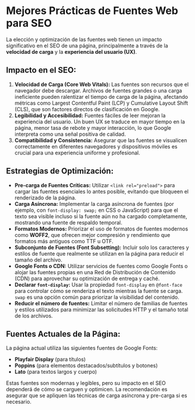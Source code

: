 # Mejores Prácticas de Fuentes Web para SEO

La elección y optimización de las fuentes web tienen un impacto significativo en el SEO de una página, principalmente a través de la **velocidad de carga** y la **experiencia del usuario (UX)**.

## Impacto en el SEO:

1.  **Velocidad de Carga (Core Web Vitals):** Las fuentes son recursos que el navegador debe descargar. Archivos de fuentes grandes o una carga ineficiente pueden ralentizar el tiempo de carga de la página, afectando métricas como Largest Contentful Paint (LCP) y Cumulative Layout Shift (CLS), que son factores directos de clasificación en Google.
2.  **Legibilidad y Accesibilidad:** Fuentes fáciles de leer mejoran la experiencia del usuario. Un buen UX se traduce en mayor tiempo en la página, menor tasa de rebote y mayor interacción, lo que Google interpreta como una señal positiva de calidad.
3.  **Compatibilidad y Consistencia:** Asegurar que las fuentes se visualicen correctamente en diferentes navegadores y dispositivos móviles es crucial para una experiencia uniforme y profesional.

## Estrategias de Optimización:

*   **Pre-carga de Fuentes Críticas:** Utilizar `<link rel="preload">` para cargar las fuentes esenciales lo antes posible, evitando que bloqueen el renderizado de la página.
*   **Carga Asíncrona:** Implementar la carga asíncrona de fuentes (por ejemplo, con `font-display: swap;` en CSS o JavaScript) para que el texto sea visible incluso si la fuente aún no ha cargado completamente, mostrando una fuente de respaldo temporal.
*   **Formatos Modernos:** Priorizar el uso de formatos de fuentes modernos como **WOFF2**, que ofrecen mejor compresión y rendimiento que formatos más antiguos como TTF u OTF.
*   **Subconjunto de Fuentes (Font Subsetting):** Incluir solo los caracteres y estilos de fuente que realmente se utilizan en la página para reducir el tamaño del archivo.
*   **Google Fonts o CDN:** Utilizar servicios de fuentes como Google Fonts o alojar las fuentes propias en una Red de Distribución de Contenido (CDN) para aprovechar su optimización de entrega y caché.
*   **Declarar `font-display`:** Usar la propiedad `font-display` en `@font-face` para controlar cómo se renderiza el texto mientras la fuente se carga. `swap` es una opción común para priorizar la visibilidad del contenido.
*   **Reducir el número de fuentes:** Limitar el número de familias de fuentes y estilos utilizados para minimizar las solicitudes HTTP y el tamaño total de los archivos.

## Fuentes Actuales de la Página:

La página actual utiliza las siguientes fuentes de Google Fonts:

*   **Playfair Display** (para títulos)
*   **Poppins** (para elementos destacados/subtítulos y botones)
*   **Lato** (para textos largos y cuerpo)

Estas fuentes son modernas y legibles, pero su impacto en el SEO dependerá de cómo se carguen y optimicen. La recomendación es asegurar que se apliquen las técnicas de carga asíncrona y pre-carga si es necesario.
